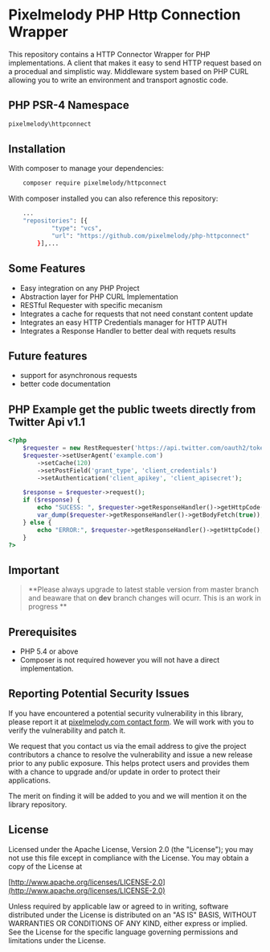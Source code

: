 # Pixelmelody PHP Http Connection Wrapper 

This repository contains a HTTP Connector Wrapper for PHP implementations. A client that
makes it easy to send HTTP request based on a procedual and simplistic way. Middleware system
based on PHP CURL allowing you to write an environment and transport agnostic code.

## PHP PSR-4 Namespace
```bash
pixelmelody\httpconnect
```

## Installation

With composer to manage your dependencies:
```bash
    composer require pixelmelody/httpconnect
```

With composer installed you can also reference this repository:
```bash
    ...
    "repositories": [{
            "type": "vcs",
            "url": "https://github.com/pixelmelody/php-httpconnect"
        }],...
```

## Some Features

* Easy integration on any PHP Project
* Abstraction layer for PHP CURL Implementation
* RESTful Requester with specific mecanism
* Integrates a cache for requests that not need constant content update
* Integrates an easy HTTP Credentials manager for HTTP AUTH
* Integrates a Response Handler to better deal with requets results

## Future features

* support for asynchronous requests
* better code documentation

## PHP Example get the public tweets directly from Twitter Api v1.1
```php
<?php    
    $requester = new RestRequester('https://api.twitter.com/oauth2/token');
    $requester->setUserAgent('example.com')
        ->setCache(120)
        ->setPostField('grant_type', 'client_credentials')
        ->setAuthentication('client_apikey', 'client_apisecret');

    $response = $requester->request();
    if ($response) {
        echo "SUCESS: ", $requester->getResponseHandler()->getHttpCode(), "<br>";
        var_dump($requester->getResponseHandler()->getBodyFetch(true));
    } else {
        echo "ERROR:", $requester->getResponseHandler()->getHttpCode();
    }
?>
```


## Important
> **Please always upgrade to latest stable version from master branch and 
beaware that on __dev__ branch changes will ocurr. This is an work in progress **


## Prerequisites

   - PHP 5.4 or above
   - Composer is not required however you will not have a direct implementation.


## Reporting Potential Security Issues

If you have encountered a potential security vulnerability in this library, please
report it at [pixelmelody.com contact form](http://www.pixelmelody.com/#contact). 
We will work with you to verify the vulnerability and patch it.

We request that you contact us via the email address to give the project contributors
a chance to resolve the vulnerability and issue a new release prior to any public
exposure. This helps protect users and provides them with a chance to upgrade and/or
update in order to protect their applications.

The merit on finding it will be added to you and we will mention it on the library repository.

## License
    
Licensed under the Apache License, Version 2.0 (the "License");
you may not use this file except in compliance with the License.
You may obtain a copy of the License at
 
[http://www.apache.org/licenses/LICENSE-2.0](http://www.apache.org/licenses/LICENSE-2.0)
  
Unless required by applicable law or agreed to in writing, software
distributed under the License is distributed on an "AS IS" BASIS,
WITHOUT WARRANTIES OR CONDITIONS OF ANY KIND, either express or implied.
See the License for the specific language governing permissions and
limitations under the License.